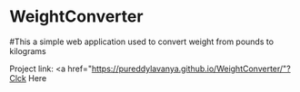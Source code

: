 # WeightConverter
#This a simple web application used to convert weight from pounds to kilograms

Project link:
      <a href="https://pureddylavanya.github.io/WeightConverter/"?Clck Here</a>
